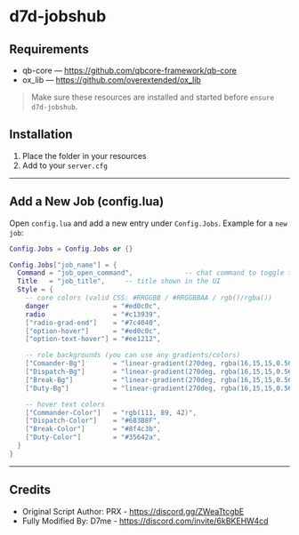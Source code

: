 # d7d-jobshub

## Requirements

- qb-core — https://github.com/qbcore-framework/qb-core
- ox_lib  — https://github.com/overextended/ox_lib

> Make sure these resources are installed and started before `ensure d7d-jobshub`.

## Installation

1. Place the folder in your resources
2. Add to your `server.cfg`
   
---

## Add a New Job (config.lua)

Open `config.lua` and add a new entry under `Config.Jobs`. Example for a `new job`:

```lua
Config.Jobs = Config.Jobs or {}

Config.Jobs["job_name"] = {
  Command = "job_open_command",             -- chat command to toggle the hub
  Title   = "job_title",     -- title shown in the UI
  Style = {
    -- core colors (valid CSS: #RRGGBB / #RRGGBBAA / rgb()/rgba())
    danger                = "#ed0c0c",
    radio                 = "#c13939",
    ["radio-grad-end"]    = "#7c4040",
    ["option-hover"]      = "#ed0c0c",
    ["option-text-hover"] = "#ee1212",

    -- role backgrounds (you can use any gradients/colors)
    ["Comander-Bg"]       = "linear-gradient(270deg, rgba(16,15,15,0.566) 86%, rgba(142,119,68,1) 100%)",
    ["Dispatch-Bg"]       = "linear-gradient(270deg, rgba(16,15,15,0.566) 86%, #683B8F 100%)",
    ["Break-Bg"]          = "linear-gradient(270deg, rgba(16,15,15,0.566) 86%, #8f4c3b 100%)",
    ["Duty-Bg"]           = "linear-gradient(270deg, rgba(16,15,15,0.566) 86%, #558B47 100%)",

    -- hover text colors
    ["Commander-Color"]   = "rgb(111, 89, 42)",
    ["Dispatch-Color"]    = "#683B8F",
    ["Break-Color"]       = "#8f4c3b",
    ["Duty-Color"]        = "#35642a",
  }
}
```

----

## Credits

- Original Script Author: PRX - https://discord.gg/ZWeaTtcgbE
- Fully Modified By: D7me - https://discord.com/invite/6kBKEHW4cd
